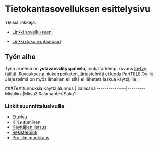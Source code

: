 # Tietokantasovelluksen esittelysivu

Yleisiä linkkejä:

* [Linkki sovellukseeni](http://susisusi.users.cs.helsinki.fi/tsoha2015/)

* [Linkki dokumentaatiooni](https://github.com/SusiSusi/Tsoha-Bootstrap/blob/master/doc/dokumentaatio.pdf)

## Työn aihe

Työn aiheena on **ystävänvälityspalvelu**, jonka tarkempi kuvaus [löytyy täältä](http://advancedkittenry.github.io/suunnittelu_ja_tyoymparisto/aiheet/Ystavanvalityspalvelu.html). 
Kuvauksesta hiukan poiketen, järjestelmää ei luoda PariTELE Oy:lle. Järjestelmä on myös ilmainen eli siitä ei lähetetä laskua käyttäjille.

###Testitunnuksia
Käyttäjätunnus | Salasana
---------------|---------
Misuliina|Miisa3
Salamanteri|Saku1

### Linkit suunnittelusivuille
* [Etusivu](http://susisusi.users.cs.helsinki.fi/tsoha2015//etusivu)
* [Kirjautuminen](http://susisusi.users.cs.helsinki.fi/tsoha2015//kirjautumissivu)
* [Käyttäjien listaus](http://susisusi.users.cs.helsinki.fi/tsoha2015/kayttajienListaus)
* [Rekisteröinti](http://susisusi.users.cs.helsinki.fi/tsoha2015//rekisterointi)
* [Profiilin muokkaus](http://susisusi.users.cs.helsinki.fi/tsoha2015//muokkaaProfiilia)


